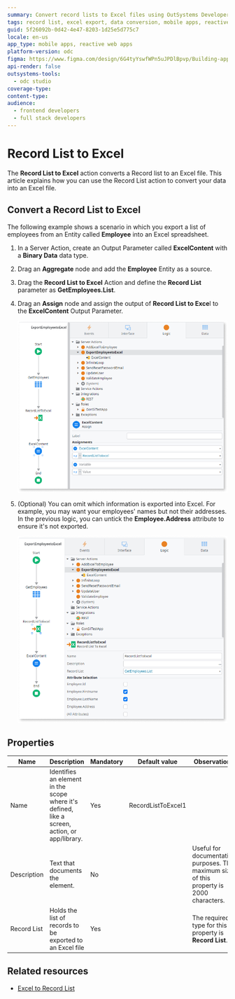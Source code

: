 ```yaml
---
summary: Convert record lists to Excel files using OutSystems Developer Cloud (ODC) by defining the necessary server actions, parameters, and entities for efficient data export.
tags: record list, excel export, data conversion, mobile apps, reactive web apps
guid: 5f26092b-0d42-4e47-8203-1d25e5d775c7
locale: en-us
app_type: mobile apps, reactive web apps
platform-version: odc
figma: https://www.figma.com/design/6G4tyYswfWPn5uJPDlBpvp/Building-apps?node-id=6728-2
api-render: false 
outsystems-tools:
  - odc studio
coverage-type:
content-type:
audience:
  - frontend developers
  - full stack developers
---
```


# Record List to Excel

The **Record List to Excel** action converts a Record list to an Excel file. This article explains how you can use the Record List action to convert your data into an Excel file.

## Convert a Record List to Excel

The following example shows a scenario in which you export a list of employees from an Entity called **Employee** into an Excel spreadsheet.

1. In a Server Action, create an Output Parameter called **ExcelContent** with a **Binary Data** data type.

1. Drag an **Aggregate** node and add the **Employee** Entity as a source.

1. Drag the **Record List to Excel** Action and define the **Record List** parameter as **GetEmployees.List**.

1. Drag an **Assign** node and assign the output of **Record List to Exce**l to the **ExcelContent** Output Parameter.

    ![Screenshot of the Assign node in the ExportEmployeeToExcel action, showing the assignment of the RecordListToExcel output to the ExcelContent output parameter.](images/assign-odcs.png "Assign Node in ExportEmployeeToExcel Action")

1. (Optional) You can omit which information is exported into Excel. For example, you may want your employees' names but not their addresses. In the previous logic, you can untick the **Employee.Address** attribute to ensure it's not exported.

    ![Screenshot of the Record List to Excel action configuration, showing the selection of attributes to be included in the Excel export.](images/select-odcs.png "Record List to Excel Action Configuration")

## Properties

|Name|Description|Mandatory|Default value|Observations |
|---|---|---|---|---|
|Name|Identifies an element in the scope where it's defined, like a screen, action, or app/library.| Yes| RecordListToExcel1 | |
|Description| Text that documents the element.  | No | | Useful for documentation purposes. The maximum size of this property is 2000 characters. |
|Record List| Holds the list of records to be exported to an Excel file |Yes | | The required type for this property is **Record List**.  |

## Related resources

* [Excel to Record List](excel-record-list.md)
